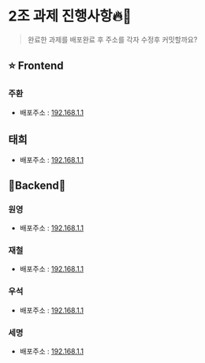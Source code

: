 # 2조 과제 진행사항🔥👋
> 완료한 과제를 배포완료 후 주소를 각자 수정후 커밋할까요?
## ⭐ Frontend
### 주환 

- 배포주소 : [192.168.1.1](http://192.168.1.1)

 ## 태희 

- 배포주소 : [192.168.1.1](http://192.168.1.1)

 ## 👾Backend👾

### 원영

- 배포주소 : [192.168.1.1](http://192.168.1.1)

### 재철

- 배포주소 : [192.168.1.1](http://192.168.1.1)
### 우석

- 배포주소 : [192.168.1.1](http://192.168.1.1)

### 세명 

- 배포주소 : [192.168.1.1](http://192.168.1.1)